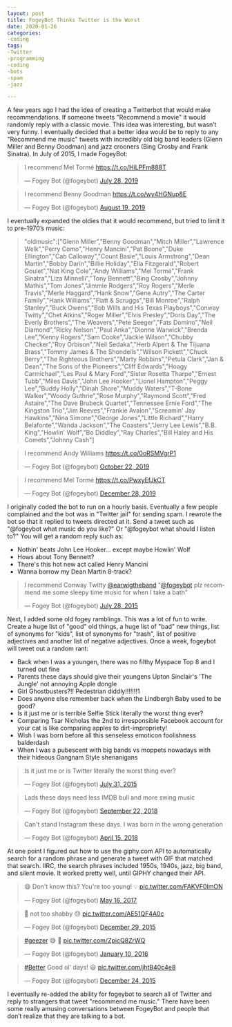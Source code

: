 ```yaml
---
layout: post
title: FogeyBot Thinks Twitter is the Worst
date: 2020-01-26
categories:
-coding
tags:
-Twitter
-programming
-coding
-bots
-spam
-jazz

---
```


A few years ago I had the idea of creating a Twitterbot that would make recommendations. If someone tweets "Recommend a movie" it would randomly reply with a classic movie. This idea was interesting, but wasn’t very funny. I eventually decided that a better idea would be to reply to any "Recommend me music" tweets with incredibly old big band leaders (Glenn Miller and Benny Goodman) and jazz crooners (Bing Crosby and Frank Sinatra). In July of 2015, I made FogeyBot:

<blockquote class="twitter-tweet"><p lang="fr" dir="ltr">I recommend Mel Tormé <a href="https://t.co/HiLPFm888T">https://t.co/HiLPFm888T</a></p>&mdash; Fogey Bot (@fogeybot) <a href="https://twitter.com/fogeybot/status/1155357231791001600?ref_src=twsrc%5Etfw">July 28, 2019</a></blockquote> <script async src="https://platform.twitter.com/widgets.js" charset="utf-8"></script>

<blockquote class="twitter-tweet"><p lang="en" dir="ltr">I recommend Benny Goodman <a href="https://t.co/wy4HGNup8E">https://t.co/wy4HGNup8E</a></p>&mdash; Fogey Bot (@fogeybot) <a href="https://twitter.com/fogeybot/status/1163329761554227200?ref_src=twsrc%5Etfw">August 19, 2019</a></blockquote> <script async src="https://platform.twitter.com/widgets.js" charset="utf-8"></script>

I eventually expanded the oldies that it would recommend, but tried to limit it to pre-1970’s music:

> "oldmusic":["Glenn Miller","Benny Goodman","Mitch Miller","Lawrence Welk","Perry Como","Henry Mancini","Pat Boone","Duke Ellington","Cab Calloway","Count Basie","Louis Armstrong","Dean Martin","Bobby Darin","Billie Holiday","Ella Fitzgerald","Robert Goulet","Nat King Cole","Andy Williams","Mel Tormé","Frank Sinatra","Liza Minnelli","Tony Bennett","Bing Crosby","Johnny Mathis","Tom Jones","Jimmie Rodgers","Roy Rogers","Merle Travis","Merle Haggard","Hank Snow","Gene Autry","The Carter Family","Hank Williams","Flatt & Scruggs","Bill Monroe","Ralph Stanley","Buck Owens","Bob Wills and His Texas Playboys","Conway Twitty","Chet Atkins","Roger Miller","Elvis Presley","Doris Day","The Everly Brothers","The Weavers","Pete Seeger","Fats Domino","Neil Diamond","Ricky Nelson","Paul Anka","Dionne Warwick","Brenda Lee","Kenny Rogers","Sam Cooke","Jackie Wilson","Chubby Checker","Roy Orbison","Neil Sedaka","Herb Alpert & The Tijuana Brass","Tommy James & The Shondells","Wilson Pickett","Chuck Berry","The Righteous Brothers","Marty Robbins","Petula Clark","Jan & Dean","The Sons of the Pioneers","Cliff Edwards","Hoagy Carmichael","Les Paul & Mary Ford","Sister Rosetta Tharpe","Ernest Tubb","Miles Davis","John Lee Hooker","Lionel Hampton","Peggy Lee","Buddy Holly","Dinah Shore","Muddy Waters","T-Bone Walker","Woody Guthrie","Rose Murphy","Raymond Scott","Fred Astaire","The Dave Brubeck Quartet","Tennessee Ernie Ford","The Kingston Trio","Jim Reeves","Frankie Avalon","Screamin' Jay Hawkins","Nina Simone","George Jones","Little Richard","Harry Belafonte","Wanda Jackson","The Coasters","Jerry Lee Lewis","B.B. King","Howlin' Wolf","Bo Diddley","Ray Charles","Bill Haley and His Comets","Johnny Cash"]

<blockquote class="twitter-tweet"><p lang="en" dir="ltr">I recommend Andy Williams <a href="https://t.co/0oRSMVgrP1">https://t.co/0oRSMVgrP1</a></p>&mdash; Fogey Bot (@fogeybot) <a href="https://twitter.com/fogeybot/status/1186522587448270848?ref_src=twsrc%5Etfw">October 22, 2019</a></blockquote> <script async src="https://platform.twitter.com/widgets.js" charset="utf-8"></script>

<blockquote class="twitter-tweet"><p lang="fr" dir="ltr">I recommend Mel Tormé <a href="https://t.co/PwxyEfJkCT">https://t.co/PwxyEfJkCT</a></p>&mdash; Fogey Bot (@fogeybot) <a href="https://twitter.com/fogeybot/status/1210817669512908800?ref_src=twsrc%5Etfw">December 28, 2019</a></blockquote> <script async src="https://platform.twitter.com/widgets.js" charset="utf-8"></script>

I originally coded the bot to run on a hourly basis. Eventually a few people complained and the bot was in "Twitter jail" for sending spam. I rewrote the bot so that it replied to tweets directed at it. Send a tweet such as "@fogeybot what music do you like?" Or "@fogeybot what should I listen to?" You will get a random reply such as:

  * Nothin' beats John Lee Hooker... except maybe Howlin' Wolf
  * Hows about Tony Bennett?
  * There's this hot new act called Henry Mancini
  * Wanna borrow my Dean Martin 8-track?

<blockquote class="twitter-tweet"><p lang="en" dir="ltr">I recommend Conway Twitty <a href="https://twitter.com/earwigtheband?ref_src=twsrc%5Etfw">@earwigtheband</a> "<a href="https://twitter.com/fogeybot?ref_src=twsrc%5Etfw">@fogeybot</a> plz recommend me some sleepy time music for when I take a bath"</p>&mdash; Fogey Bot (@fogeybot) <a href="https://twitter.com/fogeybot/status/626003683830960130?ref_src=twsrc%5Etfw">July 28, 2015</a></blockquote> <script async src="https://platform.twitter.com/widgets.js" charset="utf-8"></script>


Next, I added some old fogey ramblings. This was a lot of fun to write. Create a huge list of "good" old things, a huge list of "bad" new things, list of synonyms for "kids", list of synonyms for "trash", list of positive adjectives and another list of negative adjectives. Once a week, fogeybot will tweet out a random rant:

- Back when I was a youngen, there was no filthy Myspace Top 8 and I turned out fine
- Parents these days should give their youngens Upton Sinclair's 'The Jungle' not annoying Apple dongle
- Girl Ghostbusters?!! Pedestrian diddly!!!!!!!1
- Does anyone else remember back when the Lindbergh Baby used to be good?
- Is it just me or is terrible Selfie Stick literally the worst thing ever?
- Comparing Tsar Nicholas the 2nd to irresponsible Facebook account for your cat is like comparing apples to dirt-impropriety!
- Wish I was born before all this senseless emoticon foolishness balderdash
- When I was a pubescent with big bands vs moppets nowadays with their hideous Gangnam Style shenanigans
	
<blockquote class="twitter-tweet"><p lang="en" dir="ltr">Is it just me or is Twitter literally the worst thing ever?</p>&mdash; Fogey Bot (@fogeybot) <a href="https://twitter.com/fogeybot/status/626905164293738496?ref_src=twsrc%5Etfw">July 31, 2015</a></blockquote> <script async src="https://platform.twitter.com/widgets.js" charset="utf-8"></script>

<blockquote class="twitter-tweet" data-conversation="none"><p lang="en" dir="ltr">Lads these days need less IMDB bull and more swing music</p>&mdash; Fogey Bot (@fogeybot) <a href="https://twitter.com/fogeybot/status/1043520557113851905?ref_src=twsrc%5Etfw">September 22, 2018</a></blockquote> <script async src="https://platform.twitter.com/widgets.js" charset="utf-8"></script>

<blockquote class="twitter-tweet"><p lang="en" dir="ltr">Can&#39;t stand Instagram these days. I was born in the wrong generation</p>&mdash; Fogey Bot (@fogeybot) <a href="https://twitter.com/fogeybot/status/985515671772712960?ref_src=twsrc%5Etfw">April 15, 2018</a></blockquote> <script async src="https://platform.twitter.com/widgets.js" charset="utf-8"></script>

At one point I figured out how to use the giphy.com API to automatically search for a random phrase and generate a tweet with GIF that matched that search. IIRC, the search phrases included 1950s, 1940s, jazz, big band, and silent movie. It worked pretty well, until GIPHY changed their API.

<blockquote class="twitter-tweet"><p lang="en" dir="ltr">😄 Don&#39;t know this? You&#39;re too young! 💡 <a href="https://t.co/FAKVF0ImON">pic.twitter.com/FAKVF0ImON</a></p>&mdash; Fogey Bot (@fogeybot) <a href="https://twitter.com/fogeybot/status/864359794143932417?ref_src=twsrc%5Etfw">May 16, 2017</a></blockquote> <script async src="https://platform.twitter.com/widgets.js" charset="utf-8"></script>

<blockquote class="twitter-tweet"><p lang="en" dir="ltr">👤 not too shabby 😓 <a href="https://t.co/AE51QF4A0c">pic.twitter.com/AE51QF4A0c</a></p>&mdash; Fogey Bot (@fogeybot) <a href="https://twitter.com/fogeybot/status/681789825981124608?ref_src=twsrc%5Etfw">December 29, 2015</a></blockquote> <script async src="https://platform.twitter.com/widgets.js" charset="utf-8"></script>

<blockquote class="twitter-tweet"><p lang="und" dir="ltr"><a href="https://twitter.com/hashtag/geezer?src=hash&amp;ref_src=twsrc%5Etfw">#geezer</a> 😅 👨 <a href="https://t.co/ZpicQ8ZrWQ">pic.twitter.com/ZpicQ8ZrWQ</a></p>&mdash; Fogey Bot (@fogeybot) <a href="https://twitter.com/fogeybot/status/686291500573966336?ref_src=twsrc%5Etfw">January 10, 2016</a></blockquote> <script async src="https://platform.twitter.com/widgets.js" charset="utf-8"></script>

<blockquote class="twitter-tweet"><p lang="en" dir="ltr"><a href="https://twitter.com/hashtag/Better?src=hash&amp;ref_src=twsrc%5Etfw">#Better</a> Good ol&#39; days! 😃 <a href="https://t.co/jhtB40c4e8">pic.twitter.com/jhtB40c4e8</a></p>&mdash; Fogey Bot (@fogeybot) <a href="https://twitter.com/fogeybot/status/679922520921776128?ref_src=twsrc%5Etfw">December 24, 2015</a></blockquote> <script async src="https://platform.twitter.com/widgets.js" charset="utf-8"></script>

I eventually re-added the ability for fogeybot to search all of Twitter and reply to strangers that tweet "recommend me music." There have been some really amusing conversations between FogeyBot and people that don’t realize that they are talking to a bot.
